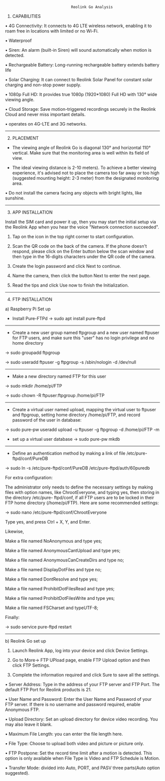                                   Reolink Go Analysis

1) CAPABILITIES

  •	4G Connectivity: It connects to 4G LTE wireless network, enabling it to roam free in locations with limited or no Wi-Fi. 

  •	Waterproof

  •	Siren: An alarm (built-in Siren) will sound automatically when motion is detected.

  •	Rechargeable Battery: Long-running rechargeable battery extends battery life

  •	Solar Charging: It can connect to Reolink Solar Panel for constant solar charging and non-stop power supply.

  •	1080p Full HD: It provides true 1080p (1920*1080) Full HD with 130° wide viewing angle.

  •	Cloud Storage: Save motion-triggered recordings securely in the Reolink Cloud and never miss important details.

  •	operates on 4G-LTE and 3G networks.

-----------------------------------------------------------------------------------------

2) PLACEMENT

  - The viewing angle of Reolink Go is diagonal 130° and horizontal 110° vertical. Μake sure that the monitoring area is well within its field of view.

  - The ideal viewing distance is 2-10 meters). To achieve a better viewing experience, it's advised not to place the camera too far away or too high (suggested mounting height:     2-3 meter) from the designated monitoring area.

  •	Do not install the camera facing any objects with bright lights, like sunshine.

-----------------------------------------------------------------------------------------

3) APP INSTALLATION

  Install the SIM card and power it up, then you may start the initial setup via the Reolink App when you hear the voice "Network connection succeeded".

  1) Tap on the icon in the top right corner to start configuration.

  2) Scan the QR code on the back of the camera. If the phone doesn't respond, please click on the Enter button below the scan window and then type in the 16-digits characters       under the QR code of the camera.

  3) Create the login password and click Next to continue.

  4) Name the camera, then click the button Next to enter the next page.

  5) Read the tips and click Use now to finish the Initialization.

-----------------------------------------------------------------------------------------

4) FTP INSTALLATION

  a) Raspberry Pi Set up

  - Install Pure-FTPd -> sudo apt install pure-ftpd
------------------------------------------------------------------
  - Create a new user group named ftpgroup and a new user named ftpuser for FTP users, and make sure this "user" has no login privilege and no home directory

  -> sudo groupadd ftpgroup

  -> sudo useradd ftpuser -g ftpgroup -s /sbin/nologin -d /dev/null

--------------------------------------------------------------------
  - Make a new directory named FTP for this user

  -> sudo mkdir /home/pi/FTP

  -> sudo chown -R ftpuser:ftpgroup /home/pi/FTP

---------------------------------------------------------------------

  - Create a virtual user named upload, mapping the virtual user to ftpuser and ftpgroup, setting home directory /home/pi/FTP, and record password of the user in database:

  -> sudo pure-pw useradd upload -u ftpuser -g ftpgroup -d /home/pi/FTP -m

  - set up a virtual user database -> sudo pure-pw mkdb

-----------------------------------------------------------------------------------------------
  - Define an authentication method by making a link of file /etc/pure-ftpd/conf/PureDB

  -> sudo ln -s /etc/pure-ftpd/conf/PureDB /etc/pure-ftpd/auth/60puredb

  For extra configuration:

  The administrator only needs to define the necessary settings by making files with option names, like ChrootEveryone, and typing yes, then storing in the directory /etc/pure-    ftpd/conf, if all FTP users are to be locked in their FTP home directory (/home/pi/FTP). Here are some recommended settings:


  -> sudo nano /etc/pure-ftpd/conf/ChrootEveryone

  Type yes, and press Ctrl + X, Y, and Enter.

  Likewise,

  Make a file named NoAnonymous and type yes;

  Make a file named AnonymousCantUpload and type yes;

  Make a file named AnonymousCanCreateDirs and type no;

  Make a file named DisplayDotFiles and type no;

  Make a file named DontResolve and type yes;

  Make a file named ProhibitDotFilesRead and type yes;

  Make a file named ProhibitDotFilesWrite and type yes;

  Make a file named FSCharset and typeUTF-8;

  Finally:

  -> sudo service pure-ftpd restart

----

  b) Reolink Go set up

  1) Launch Reolink App, log into your device and click Device Settings.

  2) Go to More-> FTP UPload page, enable FTP Upload option and then click FTP Settings.

  3) Complete the information required and click Sure to save all the settings.

  •	Server Address: Type in the address of your FTP server and FTP Port. The default FTP Port for Reolink products is 21.

  •	User Name and Password: Enter the User Name and Password of your FTP server. If there is no username and password required, enable Anonymous FTP.

  •	Upload Directory: Set an upload directory for device video recording. You may also leave it blank.

  •	Maximum File Length: you can enter the file length here.

  •	File Type: Choose to upload both video and picture or picture only.

  •	FTP Postpone: Set the record time limit after a motion is detected. This option is only available when File Type is Video and FTP Schedule is Motion.

  •	Transfer Mode: divided into Auto, PORT, and PASV three parts(Auto option suggested).




